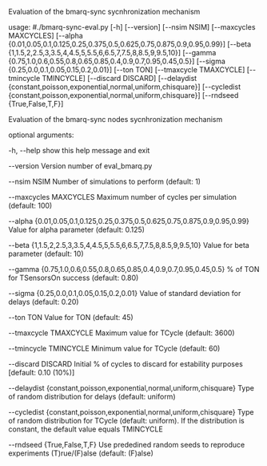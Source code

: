 Evaluation of the bmarq-sync sycnhronization mechanism

usage: #./bmarq-sync-eval.py	[-h] [--version] [--nsim NSIM]
                         				[--maxcycles MAXCYCLES]
                        				[--alpha {0.01,0.05,0.1,0.125,0.25,0.375,0.5,0.625,0.75,0.875,0.9,0.95,0.99}]
                          				[--beta {1,1.5,2,2.5,3,3.5,4,4.5,5,5.5,6,6.5,7,7.5,8,8.5,9,9.5,10}]
                          				[--gamma {0.75,1.0,0.6,0.55,0.8,0.65,0.85,0.4,0.9,0.7,0.95,0.45,0.5}]
                          				[--sigma {0.25,0.0,0.1,0.05,0.15,0.2,0.01}]
                          				[--ton TON] [--tmaxcycle TMAXCYCLE]
                          				[--tmincycle TMINCYCLE] [--discard DISCARD]
                          				[--delaydist {constant,poisson,exponential,normal,uniform,chisquare}]
                          				[--cycledist {constant,poisson,exponential,normal,uniform,chisquare}]
                          				[--rndseed {True,False,T,F}]
                          
Evaluation of the bmarq-sync nodes sycnhronization mechanism

optional arguments:

  -h, --help			show this help message and exit

  --version             	Version number of eval_bmarq.py

  --nsim NSIM           	Number of simulations to perform (default: 1)

  --maxcycles 		MAXCYCLES
                        		Maximum number of cycles per simulation (default: 100)

  --alpha 			{0.01,0.05,0.1,0.125,0.25,0.375,0.5,0.625,0.75,0.875,0.9,0.95,0.99}
                        		Value for alpha parameter (default: 0.125)

  --beta 			{1,1.5,2,2.5,3,3.5,4,4.5,5,5.5,6,6.5,7,7.5,8,8.5,9,9.5,10}
                        		Value for beta parameter (default: 10)

  --gamma 		{0.75,1.0,0.6,0.55,0.8,0.65,0.85,0.4,0.9,0.7,0.95,0.45,0.5}
                        		% of TON for TSensorsOn success (default: 0.80)

  --sigma 			{0.25,0.0,0.1,0.05,0.15,0.2,0.01}
                        		Value of standard deviation for delays (default: 0.20)

  --ton TON             	Value for TON (default: 45)

  --tmaxcycle 		TMAXCYCLE
                        		Maximum value for TCycle (default: 3600)

  --tmincycle 		TMINCYCLE
                        		Minimum value for TCycle (default: 60)

  --discard 		DISCARD     Initial % of cycles to discard for estability purposes
                        		[default: 0.10 (10%)]

  --delaydist 		{constant,poisson,exponential,normal,uniform,chisquare}
                        		Type of random distribution for delays (default: uniform)

  --cycledist 		{constant,poisson,exponential,normal,uniform,chisquare}
                        		Type of random distribution for TCycle (default: uniform).
				If the distribution is constant, the default value equals TMINCYCLE

  --rndseed 		{True,False,T,F}
                        		Use prededined random seeds to reproduce experiments
                        		(T)rue/(F)alse (default: (F)alse)
